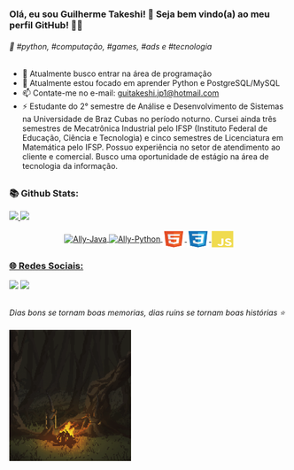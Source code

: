<h3> Olá, eu sou Guilherme Takeshi! 🌱 Seja bem vindo(a) ao meu perfil GitHub! 👋🏻 </h3> 
<h4></h4>  
    
<h6> 💫 #python, #computação, #games, #ads e #tecnologia </h6>

- 🔭 Atualmente busco entrar na área de programação
- 🌱 Atualmente estou focado em aprender Python e PostgreSQL/MySQL
- 📫 Contate-me no e-mail: guitakeshi.jp1@hotmail.com
- ⚡ Estudante do 2° semestre de Análise e Desenvolvimento de Sistemas na
Universidade de Braz Cubas no período noturno. Cursei ainda três semestres
de Mecatrônica Industrial pelo IFSP (Instituto Federal de Educação, Ciência e
Tecnologia) e cinco semestres de Licenciatura em Matemática pelo IFSP.
Possuo experiência no setor de atendimento ao cliente e comercial. Busco
uma oportunidade de estágio na área de tecnologia da informação.

##

<h3> 📚 Github Stats: <br></h3>
  
<div>
  <a href="[https://github.com/guilhermetakeshi](https://github.com/guilhermetakeshi)"> 
  <img height="170em" src="https://github-readme-stats.vercel.app/api?username=guilhermetakeshi&show_icons=true&theme=tokyonight&include_all_commits=true&count_private=true"/>
  <img height="160em" src="https://github-readme-stats.vercel.app/api/top-langs/?username=guilhermetakeshi&layout=compact&langs_count=16&theme=tokyonight"/>
</div>

<br>
  
<div align="center" style="display: inline_block">
  <img align="center" alt="Ally-Java" height="40" width="50" src="https://cdn.jsdelivr.net/gh/devicons/devicon/icons/java/java-original.svg" />
  <img align="center" alt="Ally-Python" height="40" width="50" src="https://cdn.jsdelivr.net/gh/devicons/devicon/icons/python/python-original-wordmark.svg" /> 
  <img align="center" alt="Ally-HTML" height="30" width="40" src="https://raw.githubusercontent.com/devicons/devicon/master/icons/html5/html5-original.svg">
  <img align="center" alt="Ally-CSS" height="30" width="40" src="https://raw.githubusercontent.com/devicons/devicon/master/icons/css3/css3-original.svg">
  <img align="center" alt="Ally-Js" height="30" width="40" src="https://raw.githubusercontent.com/devicons/devicon/master/icons/javascript/javascript-plain.svg">
</div>

<h3> 🌐 Redes Sociais: <br></h3>

<div>
   <a href="https://www.linkedin.com/in/guilherme-takeshi-oshiro/" target="_blank"><img src="https://img.shields.io/badge/-LinkedIn-%230077B5?style=for-the-badge&logo=linkedin&logoColor=white" target="_blank"></a>
   <a href = "mailto:guitakeshi.jp1@hotmail.com"><img src="https://img.shields.io/badge/Gmail-D14836?style=for-the-badge&logo=gmail&logoColor=white" target="_blank"></a>
</div>
 
## 

 <i> Dias bons se tornam boas memorias, dias ruins se tornam boas histórias ⭐️</i> <br> <br>
 <img src="https://github.com/AlianeAmaral/AlianeAmaral/blob/main/Fire-Pixel.gif" width="220">

##
